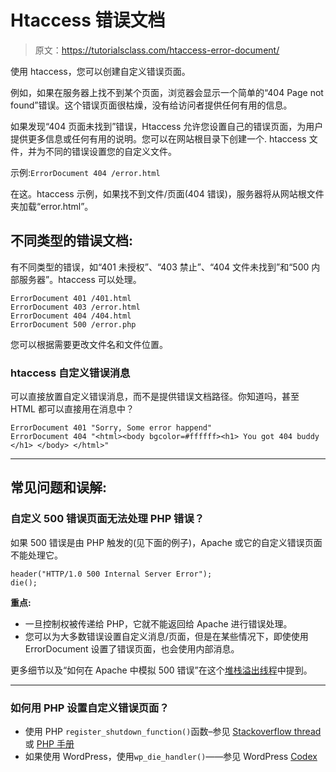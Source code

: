 # Htaccess 错误文档

> 原文：<https://tutorialsclass.com/htaccess-error-document/>

使用 htaccess，您可以创建自定义错误页面。

例如，如果在服务器上找不到某个页面，浏览器会显示一个简单的“404 Page not found”错误。这个错误页面很枯燥，没有给访问者提供任何有用的信息。

如果发现“404 页面未找到”错误，Htaccess 允许您设置自己的错误页面，为用户提供更多信息或任何有用的说明。您可以在网站根目录下创建一个. htaccess 文件，并为不同的错误设置您的自定义文件。

示例:`ErrorDocument 404 /error.html`

在这。htaccess 示例，如果找不到文件/页面(404 错误)，服务器将从网站根文件夹加载“error.html”。

## 不同类型的错误文档:

有不同类型的错误，如“401 未授权”、“403 禁止”、“404 文件未找到”和“500 内部服务器”。htaccess 可以处理。

```
ErrorDocument 401 /401.html
ErrorDocument 403 /error.html
ErrorDocument 404 /404.html
ErrorDocument 500 /error.php
```

您可以根据需要更改文件名和文件位置。

### htaccess 自定义错误消息

可以直接放置自定义错误消息，而不是提供错误文档路径。你知道吗，甚至 HTML 都可以直接用在消息中？

```
ErrorDocument 401 "Sorry, Some error happend"
ErrorDocument 404 "<html><body bgcolor=#ffffff><h1> You got 404 buddy </h1> </body> </html>"
```

* * *

## 常见问题和误解:

### 自定义 500 错误页面无法处理 PHP 错误？

如果 500 错误是由 PHP 触发的(见下面的例子)，Apache 或它的自定义错误页面不能处理它。

```
header("HTTP/1.0 500 Internal Server Error");
die();
```

**重点:**

*   一旦控制权被传递给 PHP，它就不能返回给 Apache 进行错误处理。
*   您可以为大多数错误设置自定义消息/页面，但是在某些情况下，即使使用 ErrorDocument 设置了错误页面，也会使用内部消息。

更多细节以及“如何在 Apache 中模拟 500 错误”在这个[堆栈溢出线程](https://stackoverflow.com/questions/5765319/apaches-errordocument-directive-does-not-redirect/5839076#5839076)中提到。

* * *

### 如何用 PHP 设置自定义错误页面？

*   使用 PHP `register_shutdown_function()`函数–参见 [Stackoverflow thread](https://stackoverflow.com/a/18208549/1509137) 或 [PHP 手册](https://www.php.net/manual/en/function.register-shutdown-function.php)
*   如果使用 WordPress，使用`wp_die_handler()`——参见 WordPress [Codex](https://developer.wordpress.org/reference/hooks/wp_die_handler/)